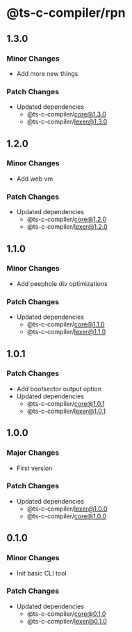 # @ts-c-compiler/rpn

## 1.3.0

### Minor Changes

- Add more new things

### Patch Changes

- Updated dependencies
  - @ts-c-compiler/core@1.3.0
  - @ts-c-compiler/lexer@1.3.0

## 1.2.0

### Minor Changes

- Add web vm

### Patch Changes

- Updated dependencies
  - @ts-c-compiler/core@1.2.0
  - @ts-c-compiler/lexer@1.2.0

## 1.1.0

### Minor Changes

- Add peephole div optimizations

### Patch Changes

- Updated dependencies
  - @ts-c-compiler/core@1.1.0
  - @ts-c-compiler/lexer@1.1.0

## 1.0.1

### Patch Changes

- Add bootsector output option
- Updated dependencies
  - @ts-c-compiler/core@1.0.1
  - @ts-c-compiler/lexer@1.0.1

## 1.0.0

### Major Changes

- First version

### Patch Changes

- Updated dependencies
  - @ts-c-compiler/lexer@1.0.0
  - @ts-c-compiler/core@1.0.0

## 0.1.0

### Minor Changes

- Init basic CLI tool

### Patch Changes

- Updated dependencies
  - @ts-c-compiler/core@0.1.0
  - @ts-c-compiler/lexer@0.1.0
